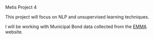 Metis Project 4

This project will focus on NLP and unsupervised learning techniques.

I will be working with Municipal Bond data collected from the [EMMA](https://emma.msrb.org/) website.

